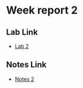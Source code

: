 # Week report 2 

## Lab Link 
* [Lab 2 ](https://github.com/Sarahc2440/cis106/blob/main/labs/lab%202/lab2.md)

## Notes Link 
* [Notes 2 ](https://github.com/Sarahc2440/cis106/blob/main/notes/notes%202/notes2.md)
